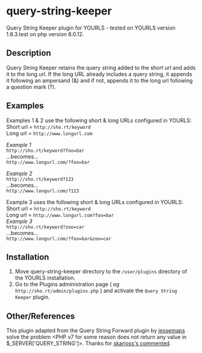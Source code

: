 # query-string-keeper
Query String Keeper plugin for YOURLS - tested on YOURLS version 1.8.3.test on php version 8.0.12.

Description
-----------
Query String Keeper retains the query string added to the short url and adds it to the long url. If the long URL already includes a query string, it appends it following an ampersand (&) and if not, appends it to the long url following a question mark (?).  

Examples
--------
Examples 1 & 2 use the following short & long URLs configured in YOURLS:  
Short url = `http://sho.rt/keyword`  
Long url  = `http://www.longurl.com`  

_Example 1_  
`http://sho.rt/keyword?foo=bar`  
...becomes...  
`http://www.longurl.com/?foo=bar`  

_Example 2_  
`http://sho.rt/keyword?123`  
...becomes...  
`http://www.longurl.com/?123`  

Example 3 uses the following short & long URLs configured in YOURLS:  
Short url = `http://sho.rt/keyword`  
Long url  = `http://www.longurl.com?foo=bar`  
_Example 3_  
`http://sho.rt/keyword?zoo=car`  
...becomes...  
`http://www.longurl.com/?foo=bar&zoo=car`  

Installation
------------
1. Move query-string-keeper directory to the `/user/plugins` directory of the YOURLS installation.  
2. Go to the Plugins administration page ( *eg* `http://sho.rt/admin/plugins.php` ) and activate the `Query String Keeper` plugin.  

Other/References
----------------
This plugin adapted from the Query String Forward plugin by [jessemaps](https://github.com/jessemaps/yourls-query-string-keeper) solve the problem <PHP v7 for some reason does not return any value in $_SERVER['QUERY_STRING']>.
Thanks for [skarjoss's commented](https://github.com/jessemaps/yourls-query-string-keeper/issues/1#issuecomment-1039690531). 

